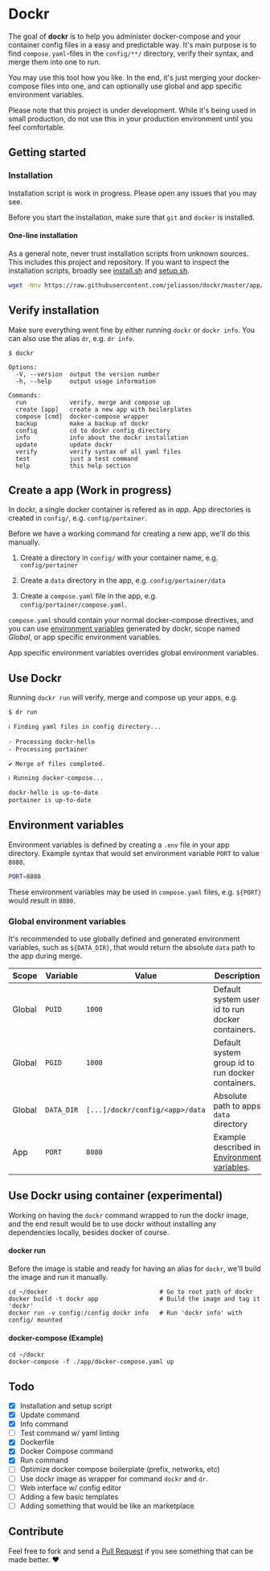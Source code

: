 # Dockr
The goal of **dockr** is to help you administer docker-compose and your container config files in a easy and predictable way. It's main purpose is to find `compose.yaml`-files in the `config/**/` directory, verify their syntax, and merge them into one to run.

You may use this tool how you like. In the end, it's just merging your docker-compose files into one, and can optionally use global and app specific environment variables.

Please note that this project is under development. While it's being used in small production, do not use this in your production environment until you feel comfortable.

## Getting started
### Installation
Installation script is work in progress. Please open any issues that you may see.

Before you start the installation, make sure that `git` and `docker` is installed. 

#### One-line installation
As a general note, never trust installation scripts from unknown sources. This includes this project and repository. If you want to inspect the installation scripts, broadly see [install.sh](https://raw.githubusercontent.com/jeliasson/dockr/master/app/scripts/install.sh) and [setup.sh](https://raw.githubusercontent.com/jeliasson/dockr/master/app/scripts/setup.sh).

```bash
wget -Nnv https://raw.githubusercontent.com/jeliasson/dockr/master/app/scripts/install.sh 2>&1 >/dev/null && bash install.sh
```

## Verify installation
Make sure everything went fine by either running `dockr` or `dockr info`. You can also use the alias `dr`, e.g. `dr info`.
```text
$ dockr

Options:
  -V, --version  output the version number
  -h, --help     output usage information

Commands:
  run            verify, merge and compose up
  create [app]   create a new app with boilerplates
  compose [cmd]  docker-compose wrapper
  backup         make a backup of dockr
  config         cd to dockr config directory
  info           info about the dockr installation
  update         update dockr
  verify         verify syntax of all yaml files
  test           just a test command
  help           this help section
```

## Create a app (**Work in progress**)
In dockr, a single docker container is refered as in _app_. App directories is created in `config/`, e.g. `config/portainer`.

Before we have a working command for creating a new app, we'll do this manually.

1. Create a directory in `config/` with your container name, e.g. `config/portainer`

2. Create a `data` directory in the app, e.g. `config/portainer/data`

3. Create a `compose.yaml` file in the app, e.g. `config/portainer/compose.yaml`. 

`compose.yaml` should contain your normal docker-compose directives, and you can use [environment variables](#environment-variables) generated by dockr, scope named _Global_, or app specific environment variables. 

App specific environment variables overrides global environment variables.

## Use Dockr
Running `dockr run` will verify, merge and compose up your apps, e.g.
```bash
$ dr run

ℹ Finding yaml files in config directory...
                 
- Processing dockr-hello
- Processing portainer

✔ Merge of files completed.

ℹ Running docker-compose... 

dockr-hello is up-to-date
portainer is up-to-date
```


## Environment variables

Environment variables is defined by creating a `.env` file in your app directory. Example syntax that would set environment variable `PORT` to value `8080`.
```bash
PORT=8080
```

These environment variables may be used in `compose.yaml` files, e.g. `${PORT}` would result in `8080`.

### Global environment variables
It's recommended to use globally defined and generated environment variables, such as `${DATA_DIR}`, that would return the absolute `data` path to the app during merge.

| Scope      | Variable      | Value | Description           |
|----------- | ------------- | ------------- | --------------------- |
| Global     | `PUID`        | `1000`        | Default system user id to run docker containers. |
| Global     | `PGID`        | `1000`        | Default system group id to run docker containers. |
| Global     | `DATA_DIR`        | `[...]/dockr/config/<app>/data`        | Absolute path to apps `data` directory |
| App        | `PORT`        | `8080` | Example described in [Environment variables](#environment-variables).

## Use Dockr using container (experimental)
Working on having the `dockr` command wrapped to run the dockr image, and the end result would be to use dockr without installing any dependencies locally, besides docker of course. 

#### docker run
Before the image is stable and ready for having an alias for `dockr`, we'll build the image and run it manually.
```
cd ~/docker                               # Go to root path of dockr
docker build -t dockr app                 # Build the image and tag it 'dockr'
docker run -v config:/config dockr info   # Run 'dockr info' with config/ mounted
```

#### docker-compose (Example)
```
cd ~/dockr
docker-compose -f ./app/docker-compose.yaml up
```

## Todo
- [x] Installation and setup script
- [x] Update command
- [x] Info command
- [ ] Test command w/ yaml linting
- [x] Dockerfile
- [x] Docker Compose command
- [X] Run command
- [ ] Optimize docker compose boilerplate (prefix, networks, etc)
- [ ] Use dockr image as wrapper for command `dockr` and `dr`.
- [ ] Web interface w/ config editor
- [ ] Adding a few basic templates
- [ ] Adding something that would be like an marketplace

## Contribute
Feel free to fork and send a [Pull Request](pulls/) if you see something that can be made better. ❤️